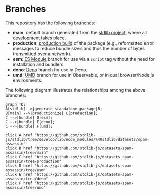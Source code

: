 <!--

@license Apache-2.0

Copyright (c) 2022 The Stdlib Authors.

Licensed under the Apache License, Version 2.0 (the "License");
you may not use this file except in compliance with the License.
You may obtain a copy of the License at

    http://www.apache.org/licenses/LICENSE-2.0

Unless required by applicable law or agreed to in writing, software
distributed under the License is distributed on an "AS IS" BASIS,
WITHOUT WARRANTIES OR CONDITIONS OF ANY KIND, either express or implied.
See the License for the specific language governing permissions and
limitations under the License.

-->

# Branches

This repository has the following branches:

-   **main**: default branch generated from the [stdlib project][stdlib-url], where all development takes place.
-   **production**: [production build][production-url] of the package (e.g., reformatted error messages to reduce bundle sizes and thus the number of bytes transmitted over a network).
-   **esm**: [ES Module][esm-url] branch for use via a `script` tag without the need for installation and bundlers.
-   **deno**: [Deno][deno-url] branch for use in Deno.
-   **umd**: [UMD][umd-url] branch for use in Observable, or in dual browser/Node.js environments.

The following diagram illustrates the relationships among the above branches:

```mermaid
graph TD;
A[stdlib]-->|generate standalone package|B;
B[main] -->|productionize| C[production];
C -->|bundle| D[esm];
C -->|bundle| E[deno];
C -->|bundle| F[umd];

click A href "https://github.com/stdlib-js/stdlib/tree/develop/lib/node_modules/%40stdlib/datasets/spam-assassin"
click B href "https://github.com/stdlib-js/datasets-spam-assassin/tree/main"
click C href "https://github.com/stdlib-js/datasets-spam-assassin/tree/production"
click D href "https://github.com/stdlib-js/datasets-spam-assassin/tree/esm"
click E href "https://github.com/stdlib-js/datasets-spam-assassin/tree/deno"
click F href "https://github.com/stdlib-js/datasets-spam-assassin/tree/umd"
```

[stdlib-url]: https://github.com/stdlib-js/stdlib/tree/develop/lib/node_modules/%40stdlib/datasets/spam-assassin
[production-url]: https://github.com/stdlib-js/datasets-spam-assassin/tree/production
[deno-url]: https://github.com/stdlib-js/datasets-spam-assassin/tree/deno
[umd-url]: https://github.com/stdlib-js/datasets-spam-assassin/tree/umd
[esm-url]: https://github.com/stdlib-js/datasets-spam-assassin/tree/esm